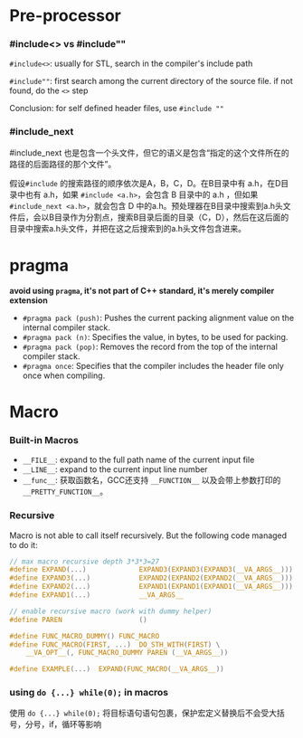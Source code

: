 

# Pre-processor

### #include<> vs #include""

`#include<>`: usually for STL, search in the compiler's include path

`#include""`: first search among the current directory of the source file. if not found, do the `<>` step

Conclusion: for self defined header files, use `#include ""` 

### #include_next

#include_next 也是包含一个头文件，但它的语义是包含“指定的这个文件所在的路径的后面路径的那个文件”。

假设`#include` 的搜索路径的顺序依次是A，B，C，D。在B目录中有 a.h，在D目录中也有 a.h，如果 `#include <a.h>`，会包含 B 目录中的 a.h ，但如果 `#include_next <a.h>`，就会包含 D 中的a.h。预处理器在B目录中搜索到a.h头文件后，会以B目录作为分割点，搜索B目录后面的目录（C，D），然后在这后面的目录中搜索a.h头文件，并把在这之后搜索到的a.h头文件包含进来。



# pragma

**avoid using `pragma`, it's not part of C++ standard, it's merely compiler extension**

- `#pragma pack (push)`: Pushes the current packing alignment value on the internal compiler stack.
- `#pragma pack (n)`: Specifies the value, in bytes, to be used for packing.
- `#pragma pack (pop)`: Removes the record from the top of the internal compiler stack.
- `#pragma once`: Specifies that the compiler includes the header file only once when compiling.



# Macro

### Built-in Macros

- `__FILE__`: expand to the full path name of the current input file
- `__LINE__`: expand to the current input line number
- `__func__`: 获取函数名，GCC还支持 `__FUNCTION__` 以及会带上参数打印的 `__PRETTY_FUNCTION__`。



### Recursive

Macro is not able to call itself recursively. But the following code managed to do it:

```C
// max macro recursive depth 3*3*3=27
#define EXPAND(...)             EXPAND3(EXPAND3(EXPAND3(__VA_ARGS__)))
#define EXPAND3(...)            EXPAND2(EXPAND2(EXPAND2(__VA_ARGS__)))
#define EXPAND2(...)            EXPAND1(EXPAND1(EXPAND1(__VA_ARGS__)))
#define EXPAND1(...)            __VA_ARGS__

// enable recursive macro (work with dummy helper)
#define PAREN                   ()

#define FUNC_MACRO_DUMMY() FUNC_MACRO
#define FUNC_MACRO(FIRST, ...)  DO_STH_WITH(FIRST) \
    __VA_OPT__(, FUNC_MACRO_DUMMY PAREN (__VA_ARGS__))

#define EXAMPLE(...)  EXPAND(FUNC_MACRO(__VA_ARGS__))
```



### using `do {...} while(0);` in macros

使用 `do {...} while(0);` 将目标语句语句包裹，保护宏定义替换后不会受大括号，分号，if，循环等影响
